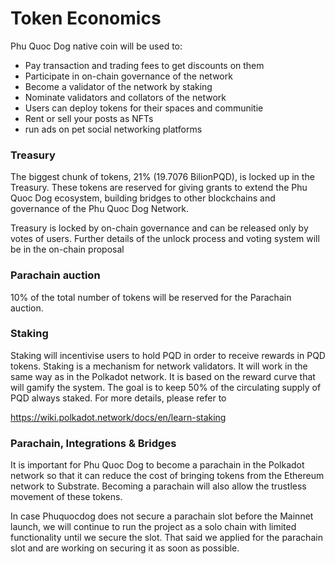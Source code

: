 # Token Economics

Phu Quoc Dog native coin will be used to:

* Pay transaction and trading fees to get discounts on them
* Participate in on-chain governance of the network
* Become a validator of the network by staking
* Nominate validators and collators of the network
* Users can deploy tokens for their spaces and communitie
* Rent or sell your posts as NFTs
* run ads on pet social networking platforms



### Treasury

The biggest chunk of tokens, 21% (19.7076 BilionPQD), is locked up in the Treasury. These tokens are reserved for giving grants to extend the Phu Quoc Dog ecosystem, building bridges to other blockchains and governance of the Phu Quoc Dog Network.

Treasury is locked by on-chain governance and can be released only by votes of users. Further details of the unlock process and voting system will be in the on-chain proposal

### Parachain auction

10% of the total number of tokens will be reserved for the Parachain auction.

### Staking

Staking will incentivise users to hold PQD in order to receive rewards in PQD tokens. Staking is a mechanism for network validators. It will work in the same way as in the Polkadot network. It is based on the reward curve that will gamify the system. The goal is to keep 50% of the circulating supply of PQD always staked. For more details, please refer to

https://wiki.polkadot.network/docs/en/learn-staking

### Parachain, Integrations & Bridges

It is important for Phu Quoc Dog to become a parachain in the Polkadot network so that it can reduce the cost of bringing tokens from the Ethereum network to Substrate. Becoming a parachain will also allow the trustless movement of these tokens.

In case Phuquocdog does not secure a parachain slot before the Mainnet launch, we will continue to run the project as a solo chain with limited functionality until we secure the slot. That said we applied for the parachain slot and are working on securing it as soon as possible.
